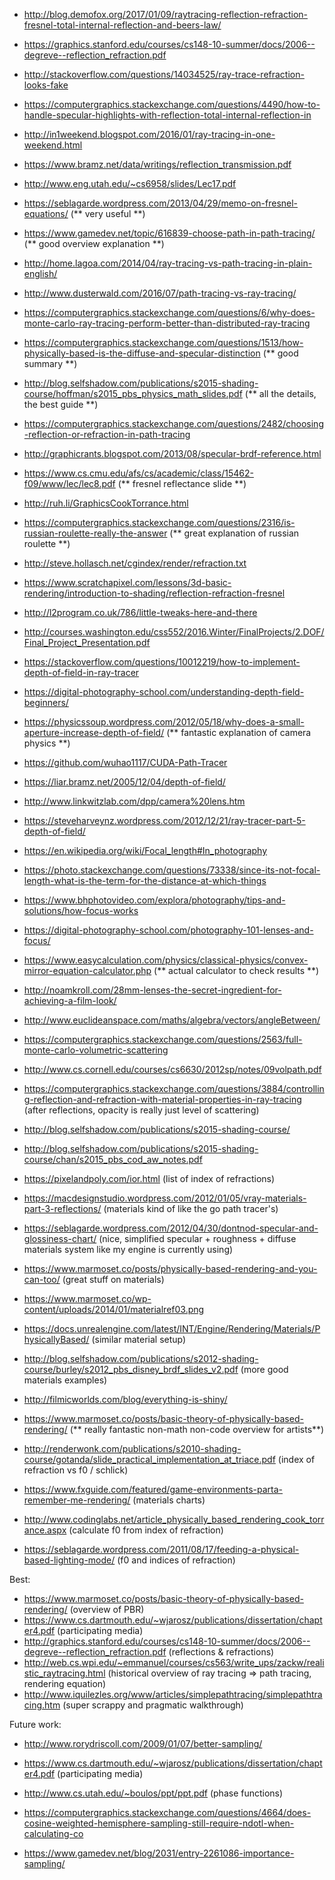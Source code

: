 - http://blog.demofox.org/2017/01/09/raytracing-reflection-refraction-fresnel-total-internal-reflection-and-beers-law/
- https://graphics.stanford.edu/courses/cs148-10-summer/docs/2006--degreve--reflection_refraction.pdf
- http://stackoverflow.com/questions/14034525/ray-trace-refraction-looks-fake
- https://computergraphics.stackexchange.com/questions/4490/how-to-handle-specular-highlights-with-reflection-total-internal-reflection-in
- http://in1weekend.blogspot.com/2016/01/ray-tracing-in-one-weekend.html
- https://www.bramz.net/data/writings/reflection_transmission.pdf
- http://www.eng.utah.edu/~cs6958/slides/Lec17.pdf
- https://seblagarde.wordpress.com/2013/04/29/memo-on-fresnel-equations/ (** very useful **)
- https://www.gamedev.net/topic/616839-choose-path-in-path-tracing/ (** good overview explanation **)
- http://home.lagoa.com/2014/04/ray-tracing-vs-path-tracing-in-plain-english/
- http://www.dusterwald.com/2016/07/path-tracing-vs-ray-tracing/
- https://computergraphics.stackexchange.com/questions/6/why-does-monte-carlo-ray-tracing-perform-better-than-distributed-ray-tracing
- https://computergraphics.stackexchange.com/questions/1513/how-physically-based-is-the-diffuse-and-specular-distinction (** good summary **)
- http://blog.selfshadow.com/publications/s2015-shading-course/hoffman/s2015_pbs_physics_math_slides.pdf (** all the details, the best guide **)
- https://computergraphics.stackexchange.com/questions/2482/choosing-reflection-or-refraction-in-path-tracing
- http://graphicrants.blogspot.com/2013/08/specular-brdf-reference.html
- https://www.cs.cmu.edu/afs/cs/academic/class/15462-f09/www/lec/lec8.pdf (** fresnel reflectance slide **)
- http://ruh.li/GraphicsCookTorrance.html

- https://computergraphics.stackexchange.com/questions/2316/is-russian-roulette-really-the-answer (** great explanation of russian roulette **)
- http://steve.hollasch.net/cgindex/render/refraction.txt
- https://www.scratchapixel.com/lessons/3d-basic-rendering/introduction-to-shading/reflection-refraction-fresnel
- http://l2program.co.uk/786/little-tweaks-here-and-there

- http://courses.washington.edu/css552/2016.Winter/FinalProjects/2.DOF/Final_Project_Presentation.pdf
- https://stackoverflow.com/questions/10012219/how-to-implement-depth-of-field-in-ray-tracer
- https://digital-photography-school.com/understanding-depth-field-beginners/
- https://physicssoup.wordpress.com/2012/05/18/why-does-a-small-aperture-increase-depth-of-field/ (** fantastic explanation of camera physics **)
- https://github.com/wuhao1117/CUDA-Path-Tracer
- https://liar.bramz.net/2005/12/04/depth-of-field/
- http://www.linkwitzlab.com/dpp/camera%20lens.htm
- https://steveharveynz.wordpress.com/2012/12/21/ray-tracer-part-5-depth-of-field/
- https://en.wikipedia.org/wiki/Focal_length#In_photography
- https://photo.stackexchange.com/questions/73338/since-its-not-focal-length-what-is-the-term-for-the-distance-at-which-things
- https://www.bhphotovideo.com/explora/photography/tips-and-solutions/how-focus-works
- https://digital-photography-school.com/photography-101-lenses-and-focus/

- https://www.easycalculation.com/physics/classical-physics/convex-mirror-equation-calculator.php (** actual calculator to check results **)
- http://noamkroll.com/28mm-lenses-the-secret-ingredient-for-achieving-a-film-look/
- http://www.euclideanspace.com/maths/algebra/vectors/angleBetween/

- https://computergraphics.stackexchange.com/questions/2563/full-monte-carlo-volumetric-scattering
- http://www.cs.cornell.edu/courses/cs6630/2012sp/notes/09volpath.pdf

- https://computergraphics.stackexchange.com/questions/3884/controlling-reflection-and-refraction-with-material-properties-in-ray-tracing (after reflections, opacity is really just level of scattering)
- http://blog.selfshadow.com/publications/s2015-shading-course/
- http://blog.selfshadow.com/publications/s2015-shading-course/chan/s2015_pbs_cod_aw_notes.pdf

- https://pixelandpoly.com/ior.html (list of index of refractions)
- https://macdesignstudio.wordpress.com/2012/01/05/vray-materials-part-3-reflections/ (materials kind of like the go path tracer's)
- https://seblagarde.wordpress.com/2012/04/30/dontnod-specular-and-glossiness-chart/ (nice, simplified specular + roughness + diffuse materials system like my engine is currently using)
- https://www.marmoset.co/posts/physically-based-rendering-and-you-can-too/ (great stuff on materials)
- https://www.marmoset.co/wp-content/uploads/2014/01/materialref03.png
- https://docs.unrealengine.com/latest/INT/Engine/Rendering/Materials/PhysicallyBased/ (similar material setup)
- http://blog.selfshadow.com/publications/s2012-shading-course/burley/s2012_pbs_disney_brdf_slides_v2.pdf (more good materials examples)
- http://filmicworlds.com/blog/everything-is-shiny/

- https://www.marmoset.co/posts/basic-theory-of-physically-based-rendering/ (** really fantastic non-math non-code overview for artists**)
- http://renderwonk.com/publications/s2010-shading-course/gotanda/slide_practical_implementation_at_triace.pdf (index of refraction vs f0 / schlick)
- https://www.fxguide.com/featured/game-environments-parta-remember-me-rendering/ (materials charts)

- http://www.codinglabs.net/article_physically_based_rendering_cook_torrance.aspx (calculate f0 from index of refraction)
- https://seblagarde.wordpress.com/2011/08/17/feeding-a-physical-based-lighting-mode/ (f0 and indices of refraction)

Best:

- https://www.marmoset.co/posts/basic-theory-of-physically-based-rendering/ (overview of PBR)
- https://www.cs.dartmouth.edu/~wjarosz/publications/dissertation/chapter4.pdf (participating media)
- http://graphics.stanford.edu/courses/cs148-10-summer/docs/2006--degreve--reflection_refraction.pdf (reflections & refractions)
- http://web.cs.wpi.edu/~emmanuel/courses/cs563/write_ups/zackw/realistic_raytracing.html (historical overview of ray tracing => path tracing, rendering equation)
- http://www.iquilezles.org/www/articles/simplepathtracing/simplepathtracing.htm (super scrappy and pragmatic walkthrough)

Future work:

- http://www.rorydriscoll.com/2009/01/07/better-sampling/
- https://www.cs.dartmouth.edu/~wjarosz/publications/dissertation/chapter4.pdf (participating media)
- http://www.cs.utah.edu/~boulos/ppt/ppt.pdf (phase functions)

- https://computergraphics.stackexchange.com/questions/4664/does-cosine-weighted-hemisphere-sampling-still-require-ndotl-when-calculating-co
- https://www.gamedev.net/blog/2031/entry-2261086-importance-sampling/
